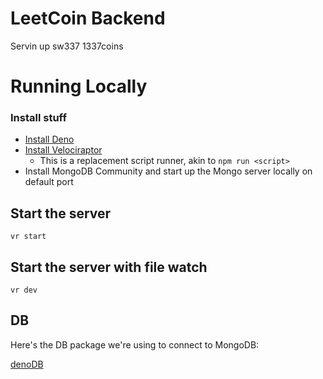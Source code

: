 # LeetCoin Backend
Servin up sw337 1337coins

# Running Locally
### Install stuff
- [Install Deno](https://deno.land/#installation)
- [Install Velociraptor](https://deno.land/x/velociraptor@1.0.0-beta.16#install)
  - This is a replacement script runner, akin to `npm run <script>`
- Install MongoDB Community and start up the Mongo server locally on default port

## Start the server
```
vr start
```
## Start the server with file watch
```
vr dev
```

## DB
Here's the DB package we're using to connect to MongoDB:

[denoDB](https://eveningkid.com/denodb-docs/)
